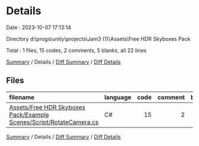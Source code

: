 # Details

Date : 2023-10-07 17:13:14

Directory d:\\progs\\unity\\projects\\Jam3 (1)\\Assets\\Free HDR Skyboxes Pack

Total : 1 files,  15 codes, 2 comments, 5 blanks, all 22 lines

[Summary](results.md) / Details / [Diff Summary](diff.md) / [Diff Details](diff-details.md)

## Files
| filename | language | code | comment | blank | total |
| :--- | :--- | ---: | ---: | ---: | ---: |
| [Assets/Free HDR Skyboxes Pack/Example Scenes/Script/RotateCamera.cs](/Assets/Free%20HDR%20Skyboxes%20Pack/Example%20Scenes/Script/RotateCamera.cs) | C# | 15 | 2 | 5 | 22 |

[Summary](results.md) / Details / [Diff Summary](diff.md) / [Diff Details](diff-details.md)